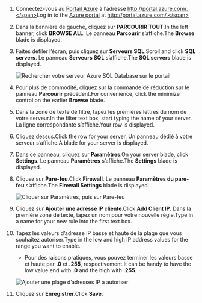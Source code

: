 
<!--
includes/sql-database-include-ip-address-22-v12portal.md

Latest Freshness check:  2016-03-21 , daleche.

As of circa 2015-09-04, the following topics might include this include:
articles/sql-database/sql-database-configure-firewall-settings.md
articles/sql-database/sql-database-connect-query.md


## Server-level firewall rules

### Add a server-level firewall rule through the new Azure portal
-->


1. <span data-ttu-id="c3393-101">Connectez-vous au [Portail Azure](https://portal.azure.com/) à l’adresse http://portal.azure.com/.</span><span class="sxs-lookup"><span data-stu-id="c3393-101">Log in to the [Azure portal](https://portal.azure.com/) at http://portal.azure.com/.</span></span>
2. <span data-ttu-id="c3393-102">Dans la bannière de gauche, cliquez sur **PARCOURIR TOUT**.</span><span class="sxs-lookup"><span data-stu-id="c3393-102">In the left banner, click **BROWSE ALL**.</span></span> <span data-ttu-id="c3393-103">Le panneau **Parcourir** s’affiche.</span><span class="sxs-lookup"><span data-stu-id="c3393-103">The **Browse** blade is displayed.</span></span>
3. <span data-ttu-id="c3393-104">Faites défiler l’écran, puis cliquez sur **Serveurs SQL**.</span><span class="sxs-lookup"><span data-stu-id="c3393-104">Scroll and click **SQL servers**.</span></span> <span data-ttu-id="c3393-105">Le panneau **Serveurs SQL** s’affiche.</span><span class="sxs-lookup"><span data-stu-id="c3393-105">The **SQL servers** blade is displayed.</span></span>
   
    ![Rechercher votre serveur Azure SQL Database sur le portail][b21-FindServerInPortal]
4. <span data-ttu-id="c3393-107">Pour plus de commodité, cliquez sur la commande de réduction sur le panneau **Parcourir** précédent.</span><span class="sxs-lookup"><span data-stu-id="c3393-107">For convenience, click the minimize control on the earlier **Browse** blade.</span></span>
5. <span data-ttu-id="c3393-108">Dans la zone de texte de filtre, tapez les premières lettres du nom de votre serveur.</span><span class="sxs-lookup"><span data-stu-id="c3393-108">In the filter text box, start typing the name of your server.</span></span> <span data-ttu-id="c3393-109">La ligne correspondante s’affiche.</span><span class="sxs-lookup"><span data-stu-id="c3393-109">Your row is displayed.</span></span>
6. <span data-ttu-id="c3393-110">Cliquez dessus.</span><span class="sxs-lookup"><span data-stu-id="c3393-110">Click the row for your server.</span></span> <span data-ttu-id="c3393-111">Un panneau dédié à votre serveur s’affiche.</span><span class="sxs-lookup"><span data-stu-id="c3393-111">A blade for your server is displayed.</span></span>
7. <span data-ttu-id="c3393-112">Dans ce panneau, cliquez sur **Paramètres**.</span><span class="sxs-lookup"><span data-stu-id="c3393-112">On your server blade, click **Settings**.</span></span> <span data-ttu-id="c3393-113">Le panneau **Paramètres** s’affiche.</span><span class="sxs-lookup"><span data-stu-id="c3393-113">The **Settings** blade is displayed.</span></span>
8. <span data-ttu-id="c3393-114">Cliquez sur **Pare-feu**.</span><span class="sxs-lookup"><span data-stu-id="c3393-114">Click **Firewall**.</span></span> <span data-ttu-id="c3393-115">Le panneau **Paramètres du pare-feu** s’affiche.</span><span class="sxs-lookup"><span data-stu-id="c3393-115">The **Firewall Settings** blade is displayed.</span></span>
   
    ![Cliquer sur Paramètres, puis sur Pare-feu][b31-SettingsFirewallNavig]
9. <span data-ttu-id="c3393-117">Cliquez sur **Ajouter une adresse IP cliente**.</span><span class="sxs-lookup"><span data-stu-id="c3393-117">Click **Add Client IP**.</span></span> <span data-ttu-id="c3393-118">Dans la première zone de texte, tapez un nom pour votre nouvelle règle.</span><span class="sxs-lookup"><span data-stu-id="c3393-118">Type in a name for your new rule into the first text box.</span></span>
10. <span data-ttu-id="c3393-119">Tapez les valeurs d’adresse IP basse et haute de la plage que vous souhaitez autoriser.</span><span class="sxs-lookup"><span data-stu-id="c3393-119">Type in the low and high IP address values for the range you want to enable.</span></span>
    
    * <span data-ttu-id="c3393-120">Pour des raisons pratiques, vous pouvez terminer les valeurs basse et haute par **.0** et **.255**, respectivement.</span><span class="sxs-lookup"><span data-stu-id="c3393-120">It can be handy to have the low value end with **.0** and the high with **.255**.</span></span>
    
    ![Ajouter une plage d’adresses IP à autoriser][b41-AddRange]
11. <span data-ttu-id="c3393-122">Cliquez sur **Enregistrer**.</span><span class="sxs-lookup"><span data-stu-id="c3393-122">Click **Save**.</span></span>

<!-- Image references. -->

[b21-FindServerInPortal]: ./media/sql-database-include-ip-address-22-v12portal/firewall-ip-b21-v12portal-findsvr.png

[b31-SettingsFirewallNavig]: ./media/sql-database-include-ip-address-22-v12portal/firewall-ip-b31-v12portal-settingsfirewall.png

[b41-AddRange]: ./media/sql-database-include-ip-address-22-v12portal/firewall-ip-b41-v12portal-addrange.png



<!--
These includes/ files are a sequenced set, but you can pick and choose:

includes/sql-database-include-ip-address-22-v12portal.md
? includes/sql-database-include-ip-address-*.md
-->
